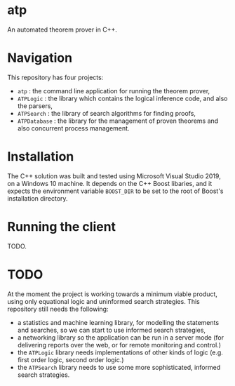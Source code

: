 # atp

An automated theorem prover in C++.

# Navigation

This repository has four projects:
- `atp` : the command line application for running the theorem prover,
- `ATPLogic` : the library which contains the logical inference code, and also the parsers,
- `ATPSearch` : the library of search algorithms for finding proofs,
- `ATPDatabase` : the library for the management of proven theorems and also concurrent process management.

# Installation

The C++ solution was built and tested using Microsoft Visual Studio 2019, on a Windows 10 machine. It depends on the C++ Boost libaries, and it expects the environment variable `BOOST_DIR` to be set to the root of Boost's installation directory.

# Running the client

TODO.

# TODO

At the moment the project is working towards a minimum viable product, using only equational logic and uninformed search strategies. This repository still needs the following:
- a statistics and machine learning library, for modelling the statements and searches, so we can start to use informed search strategies,
- a networking library so the application can be run in a server mode (for delivering reports over the web, or for remote monitoring and control.)
- the `ATPLogic` library needs implementations of other kinds of logic (e.g. first order logic, second order logic.)
- the `ATPSearch` library needs to use some more sophisticated, informed search strategies.
